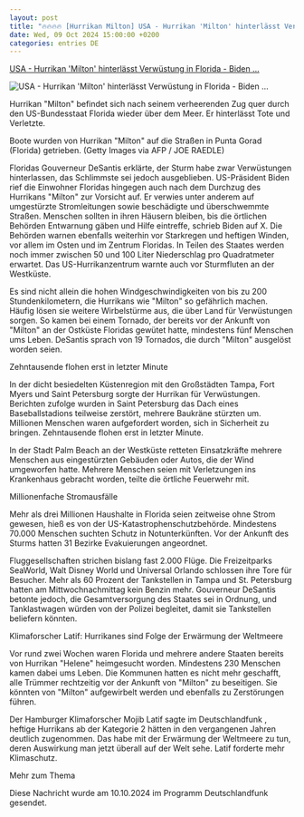 ```yaml
---
layout: post
title: "🔥🔥🔥🔥 [Hurrikan Milton] USA - Hurrikan 'Milton' hinterlässt Verwüstung in Florida - Biden ..."
date: Wed, 09 Oct 2024 15:00:00 +0200
categories: entries DE
---
```

[USA - Hurrikan 'Milton' hinterlässt Verwüstung in Florida - Biden ...](https://www.deutschlandfunk.de/hurrikan-milton-hinterlaesst-verwuestung-in-florida-biden-warnt-vor-weiteren-gefahren-100.html)

![USA - Hurrikan 'Milton' hinterlässt Verwüstung in Florida - Biden ...](https://bilder.deutschlandfunk.de/8e/e0/d2/1f/8ee0d21f-0197-4233-a4e3-b657fe5a174d/milton-florida-100-1920x1080.jpg)

Hurrikan "Milton" befindet sich nach seinem verheerenden Zug quer durch den US-Bundesstaat Florida wieder über dem Meer. Er hinterlässt Tote und Verletzte.

Boote wurden von Hurrikan "Milton" auf die Straßen in Punta Gorad (Florida) getrieben. (Getty Images via AFP / JOE RAEDLE)

Floridas Gouverneur DeSantis erklärte, der Sturm habe zwar Verwüstungen hinterlassen, das Schlimmste sei jedoch ausgeblieben. US-Präsident Biden rief die Einwohner Floridas hingegen auch nach dem Durchzug des Hurrikans "Milton" zur Vorsicht auf. Er verwies unter anderem auf umgestürzte Stromleitungen sowie beschädigte und überschwemmte Straßen. Menschen sollten in ihren Häusern bleiben, bis die örtlichen Behörden Entwarnung gäben und Hilfe eintreffe, schrieb Biden auf X. Die Behörden warnen ebenfalls weiterhin vor Starkregen und heftigen Winden, vor allem im Osten und im Zentrum Floridas. In Teilen des Staates werden noch immer zwischen 50 und 100 Liter Niederschlag pro Quadratmeter erwartet. Das US-Hurrikanzentrum warnte auch vor Sturmfluten an der Westküste.

Es sind nicht allein die hohen Windgeschwindigkeiten von bis zu 200 Stundenkilometern, die Hurrikans wie "Milton" so gefährlich machen. Häufig lösen sie weitere Wirbelstürme aus, die über Land für Verwüstungen sorgen. So kamen bei einem Tornado, der bereits vor der Ankunft von "Milton" an der Ostküste Floridas gewütet hatte, mindestens fünf Menschen ums Leben. DeSantis sprach von 19 Tornados, die durch "Milton" ausgelöst worden seien.

Zehntausende flohen erst in letzter Minute

In der dicht besiedelten Küstenregion mit den Großstädten Tampa, Fort Myers und Saint Petersburg sorgte der Hurrikan für Verwüstungen. Berichten zufolge wurden in Saint Petersburg das Dach eines Baseballstadions teilweise zerstört, mehrere Baukräne stürzten um. Millionen Menschen waren aufgefordert worden, sich in Sicherheit zu bringen. Zehntausende flohen erst in letzter Minute.

In der Stadt Palm Beach an der Westküste retteten Einsatzkräfte mehrere Menschen aus eingestürzten Gebäuden oder Autos, die der Wind umgeworfen hatte. Mehrere Menschen seien mit Verletzungen ins Krankenhaus gebracht worden, teilte die örtliche Feuerwehr mit.

Millionenfache Stromausfälle

Mehr als drei Millionen Haushalte in Florida seien zeitweise ohne Strom gewesen, hieß es von der US-Katastrophenschutzbehörde. Mindestens 70.000 Menschen suchten Schutz in Notunterkünften. Vor der Ankunft des Sturms hatten 31 Bezirke Evakuierungen angeordnet.

Fluggesellschaften strichen bislang fast 2.000 Flüge. Die Freizeitparks SeaWorld, Walt Disney World und Universal Orlando schlossen ihre Tore für Besucher. Mehr als 60 Prozent der Tankstellen in Tampa und St. Petersburg hatten am Mittwochnachmittag kein Benzin mehr. Gouverneur DeSantis betonte jedoch, die Gesamtversorgung des Staates sei in Ordnung, und Tanklastwagen würden von der Polizei begleitet, damit sie Tankstellen beliefern könnten.

Klimaforscher Latif: Hurrikanes sind Folge der Erwärmung der Weltmeere

Vor rund zwei Wochen waren Florida und mehrere andere Staaten bereits von Hurrikan "Helene" heimgesucht worden. Mindestens 230 Menschen kamen dabei ums Leben. Die Kommunen hatten es nicht mehr geschafft, alle Trümmer rechtzeitig vor der Ankunft von "Milton" zu beseitigen. Sie könnten von "Milton" aufgewirbelt werden und ebenfalls zu Zerstörungen führen.

Der Hamburger Klimaforscher Mojib Latif sagte im Deutschlandfunk , heftige Hurrikans ab der Kategorie 2 hätten in den vergangenen Jahren deutlich zugenommen. Das habe mit der Erwärmung der Weltmeere zu tun, deren Auswirkung man jetzt überall auf der Welt sehe. Latif forderte mehr Klimaschutz.

Mehr zum Thema

Diese Nachricht wurde am 10.10.2024 im Programm Deutschlandfunk gesendet.

